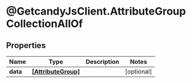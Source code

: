 # @GetcandyJsClient.AttributeGroupCollectionAllOf

## Properties

Name | Type | Description | Notes
------------ | ------------- | ------------- | -------------
**data** | [**[AttributeGroup]**](AttributeGroup.md) |  | [optional] 


